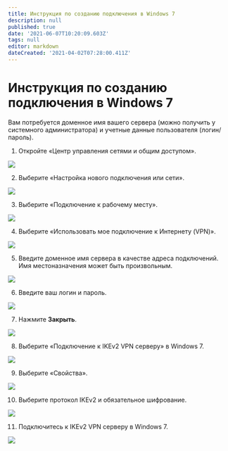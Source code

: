 ```yaml
---
title: Инструкция по созданию подключения в Windows 7
description: null
published: true
date: '2021-06-07T10:20:09.603Z'
tags: null
editor: markdown
dateCreated: '2021-04-02T07:28:00.411Z'
---
```


# Инструкция по созданию подключения в Windows 7

Вам потребуется доменное имя вашего сервера \(можно получить у системного администратора\) и учетные данные пользователя \(логин/пароль\).

1. Откройте «Центр управления сетями и общим доступом».

![](../../../.gitbook/assets/windows7-ikev2vpn-ru-1%20%281%29.png)

2. Выберите «Настройка нового подключения или сети».

![](../../../.gitbook/assets/windows7-ikev2vpn-ru-2.png)

3. Выберите «Подключение к рабочему месту».

![](../../../.gitbook/assets/windows7-ikev2vpn-ru-3.png)

4. Выберите «Использовать мое подключение к Интернету \(VPN\)».

![](../../../.gitbook/assets/windows7-ikev2vpn-ru-4.png)

5. Введите доменное имя сервера в качестве адреса подключений. Имя местоназначения может быть произвольным.

![](../../../.gitbook/assets/windows7-ikev2vpn-ru-5%20%281%29.png)

6. Введите ваш логин и пароль.

![](../../../.gitbook/assets/windows7-ikev2vpn-ru-6.png)

7. Нажмите **Закрыть**.

![](../../../.gitbook/assets/windows7-ikev2vpn-ru-7%20%281%29.png)

8. Выберите «Подключение к IKEv2 VPN серверу» в Windows 7.

![](../../../.gitbook/assets/windows7-ikev2vpn-ru-8.png)

9. Выберите «Свойства».

![](../../../.gitbook/assets/windows7-ikev2vpn-ru-9%20%281%29.png)

10. Выберите протокол IKEv2 и обязательное шифрование.

![](../../../.gitbook/assets/17072215.png)

11. Подключитесь к IKEv2 VPN серверу в Windows 7.

![](../../../.gitbook/assets/17072216.png)

